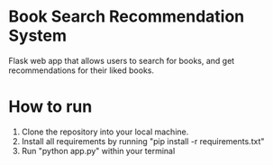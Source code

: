 # Book Search Recommendation System
Flask web app that allows users to search for books, and get recommendations for their liked books.

# How to run
1. Clone the repository into your local machine.
2. Install all requirements by running "pip install -r requirements.txt"
3. Run "python app.py" within your terminal
